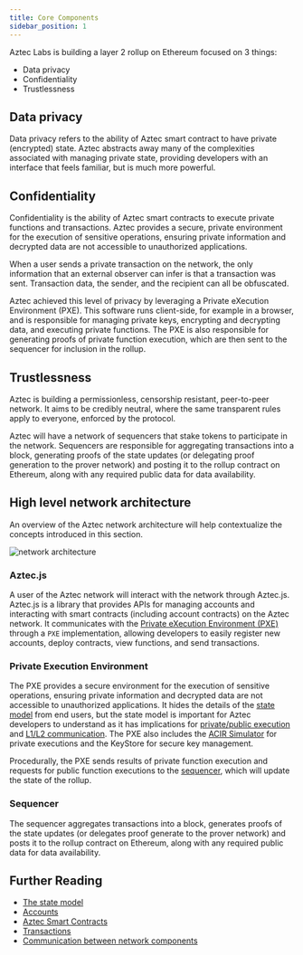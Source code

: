 ```yaml
---
title: Core Components
sidebar_position: 1
---
```


Aztec Labs is building a layer 2 rollup on Ethereum focused on 3 things:

- Data privacy
- Confidentiality
- Trustlessness

## Data privacy

Data privacy refers to the ability of Aztec smart contract to have private (encrypted) state. Aztec abstracts away many of the complexities associated with managing private state, providing developers with an interface that feels familiar, but is much more powerful.

## Confidentiality

Confidentiality is the ability of Aztec smart contracts to execute private functions and transactions. Aztec provides a secure, private environment for the execution of sensitive operations, ensuring private information and decrypted data are not accessible to unauthorized applications.

When a user sends a private transaction on the network, the only information that an external observer can infer is that a transaction was sent. Transaction data, the sender, and the recipient can all be obfuscated.

Aztec achieved this level of privacy by leveraging a Private eXecution Environment (PXE). This software runs client-side, for example in a browser, and is responsible for managing private keys, encrypting and decrypting data, and executing private functions. The PXE is also responsible for generating proofs of private function execution, which are then sent to the sequencer for inclusion in the rollup.

## Trustlessness

Aztec is building a permissionless, censorship resistant, peer-to-peer network. It aims to be credibly neutral, where the same transparent rules apply to everyone, enforced by the protocol.

Aztec will have a network of sequencers that stake tokens to participate in the network. Sequencers are responsible for aggregating transactions into a block, generating proofs of the state updates (or delegating proof generation to the prover network) and posting it to the rollup contract on Ethereum, along with any required public data for data availability.

## High level network architecture

An overview of the Aztec network architecture will help contextualize the concepts introduced in this section.

<img src="/img/aztec_high_level_network_architecture.svg" alt="network architecture" />

### Aztec.js

A user of the Aztec network will interact with the network through Aztec.js. Aztec.js is a library that provides APIs for managing accounts and interacting with smart contracts (including account contracts) on the Aztec network. It communicates with the [Private eXecution Environment (PXE)](/aztec/concepts/pxe) through a `PXE` implementation, allowing developers to easily register new accounts, deploy contracts, view functions, and send transactions.

### Private Execution Environment


The PXE provides a secure environment for the execution of sensitive operations, ensuring private information and decrypted data are not accessible to unauthorized applications. It hides the details of the [state model](/aztec/concepts/state_model/index.md) from end users, but the state model is important for Aztec developers to understand as it has implications for [private/public execution](/aztec/concepts/smart_contracts/communication/public_private_calls.md) and [L1/L2 communication](/protocol-specs/l1-smart-contracts/index.md). The PXE also includes the [ACIR Simulator](/aztec/concepts/pxe/acir_simulator.md) for private executions and the KeyStore for secure key management.

Procedurally, the PXE sends results of private function execution and requests for public function executions to the [sequencer](/aztec/concepts/nodes_clients/sequencer), which will update the state of the rollup.

### Sequencer

The sequencer aggregates transactions into a block, generates proofs of the state updates (or delegates proof generate to the prover network) and posts it to the rollup contract on Ethereum, along with any required public data for data availability.

## Further Reading

- [The state model](/aztec/concepts/state_model)
- [Accounts](/aztec/concepts)
- [Aztec Smart Contracts](/aztec/concepts/smart_contracts)
- [Transactions](/aztec/concepts/transactions)
- [Communication between network components](/aztec/concepts/smart_contracts/communication)
